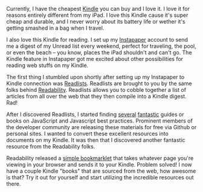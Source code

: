 Currently, I have the cheapest [Kindle](http://www.amazon.com/gp/feature.html?ie=UTF8&docId=1000750701&tag=googhydr-20&hvadid=19552942650&hvpos=1t1&hvexid=&hvnetw=g&hvrand=488712776137896327&hvpone=&hvptwo=&hvqmt=e&ref=pd_sl_9h7vyrl94n_e) you can buy and I love it. I love it for reasons entirely different from my iPad. I love this Kindle cause it's super cheap and durable, and I never worry about its battery life or wether it's getting smashed in a bag when I travel.

I also love this Kindle for reading. I set up my [Instapaper](http://www.instapaper.com/) account to send me a digest of my Unread list every weekend, perfect for traveling, the pool, or even the beach – you know, places the iPad shouldn't and can't go. The Kindle feature in Instapaper got me excited about other possibilities for reading web stuffs on my Kindle.

The first thing I stumbled upon shortly after setting up my Instapaper to Kindle connection was [Readlists](http://readlists.com). Readlists are brought to you by the same folks behind [Readability](http://www.readability.com). Readlists allows you to cobble together a list of articles from all over the web that they then compile into a Kindle digest. Rad\!

After I discovered Readlists, I started finding [several](http://addyosmani.com/resources/essentialjsdesignpatterns/book/) [fantastic](http://eloquentjavascript.net/contents.html) guides or books on JavaScript and Javascript best practices. Prominent members of the developer community are releasing these materials for free via Github or personal sites. I wanted to convert these excellent resources into documents on my Kindle. It was then that I discovered another fantastic resource from the Readability folks.

Readability released a [simple bookmarklet](http://www.readability.com/bookmarklets/) that takes whatever page you're viewing in your browser and sends it to your Kindle. Problem solved\! I now have a couple Kindle "books" that are sourced from the web, how awesome is that? Try it out for yourself and start utilizing the incredible resources out there.
